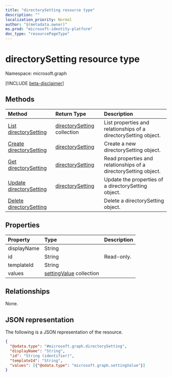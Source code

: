 ```yaml
---
title: "directorySetting resource type"
description: ""
localization_priority: Normal
author: "$(metadata.owner)"
ms.prod: "microsoft-identity-platform"
doc_type: "resourcePageType"
---
```


# directorySetting resource type

Namespace: microsoft.graph

[!INCLUDE [beta-disclaimer](../../includes/beta-disclaimer.md)]

## Methods

| Method                                                       | Return Type                                        | Description                                                     |
| :----------------------------------------------------------- | :------------------------------------------------- | :-------------------------------------------------------------- |
| [List directorySetting](../api/directorysetting-list.md)     | [directorySetting](directorySetting.md) collection | List properties and relationships of a directorySetting object. |
| [Create directorySetting](../api/directorysetting-create.md) | [directorySetting](directorySetting.md)            | Create a new directorySetting object.                           |
| [Get directorySetting](../api/directorysetting-get.md)       | [directorySetting](directorySetting.md)            | Read properties and relationships of a directorySetting object. |
| [Update directorySetting](../api/directorysetting-update.md) | [directorySetting](directorySetting.md)            | Update the properties of a directorySetting object.             |
| [Delete directorySetting](../api/directorysetting-delete.md) |                                                    | Delete a directorySetting object.                               |

## Properties

| Property    | Type                                                    | Description |
| :---------- | :------------------------------------------------------ | :---------- |
| displayName | String                                                  |             |
| id          | String                                                  | Read-only.  |
| templateId  | String                                                  |             |
| values      | [settingValue](../resources/settingvalue.md) collection |             |

## Relationships

None.

## JSON representation

The following is a JSON representation of the resource.

<!-- {
  "blockType": "resource",
  "keyProperty": "id",
  "@odata.type": "microsoft.graph.directorySetting",
  "baseType": "microsoft.graph.entity",
  "openType": True
}
-->

```json
{
  "@odata.type": "#microsoft.graph.directorySetting",
  "displayName": "String",
  "id": "String (identifier)",
  "templateId": "String",
  "values": [{"@odata.type": "microsoft.graph.settingValue"}]
}
```
